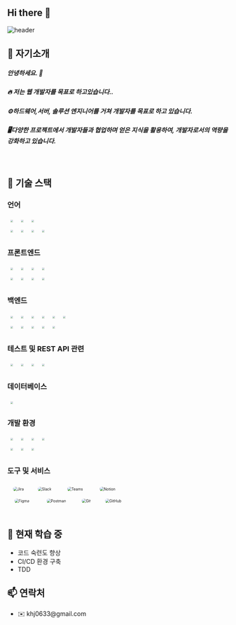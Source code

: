 ## Hi there 👋
<div>
  
  <!--Header-->
  ![header](https://capsule-render.vercel.app/api?type=waving&color=gradient&height=300&section=header&text=Hi,there%20👋)
  
</div>
<div>
  <!--Body-->
  
  ## 👀 자기소개
  ##### 안녕하세요. :raising_hand: <br/>
  ##### :fire: 저는 웹 개발자를 목표로 하고있습니다..<br/>
  ##### ⚙️하드웨어,서버, 솔루션 엔지니어를 거쳐 개발자를 목표로 하고 있습니다.<br/>
  ##### 🖥️다양한 프로젝트에서 개발자들과 협업하며 얻은 지식을 활용하여, 개발자로서의 역량을 강화하고 있습니다.
  <br/>

## 🧱 기술 스택

### 언어
<img alt="Java" src="https://img.shields.io/badge/java-%23ED8B00.svg?style=for-the-badge&logo=openjdk&logoColor=white" style="transform: scale(0.3);" height="20" height="20">
<img alt="JavaScript" src="https://img.shields.io/badge/JavaScript-F7DF1E?style=for-the-badge&logo=javascript&logoColor=black" style="transform: scale(0.3);" height="20">
<img alt="TypeScript" src="https://img.shields.io/badge/TypeScript-007ACC?style=for-the-badge&logo=typescript&logoColor=white" style="transform: scale(0.3);" height="20">
<br/>
<img alt="HTML5" src="https://img.shields.io/badge/HTML5-E34F26?style=for-the-badge&logo=html5&logoColor=white" style="transform: scale(0.3);" height="20">
<img alt="CSS3" src="https://img.shields.io/badge/CSS3-1572B6?style=for-the-badge&logo=css3&logoColor=white" style="transform: scale(0.3);" height="20">
<img alt="bash Script" src="https://img.shields.io/badge/bash_script-%23121011.svg?style=for-the-badge&logo=gnu-bash&logoColor=white" style="transform: scale(0.3);" height="20">
<img alt="batch Script" src="https://img.shields.io/badge/PowerShell-%235391FE.svg?style=for-the-badge&logo=powershell&logoColor=white" style="transform: scale(0.3);" height="20">
<br/>

### 프론트엔드
<img alt="React" src="https://img.shields.io/badge/React-61DAFB?style=for-the-badge&logo=react&logoColor=black" style="transform: scale(0.3);" height="20">
<img alt="React Router" src="https://img.shields.io/badge/React_Router-CA4245?style=for-the-badge&logo=react-router&logoColor=white" style="transform: scale(0.3);" height="20">
<img alt="React Hook" src="https://img.shields.io/badge/React_Hook-EC5990?style=for-the-badge&logo=react-hook-form&logoColor=white" style="transform: scale(0.3);" height="20">
<img alt="Zustand" src="https://img.shields.io/badge/Zustand-000000?style=for-the-badge&logo=zustand&logoColor=white" style="transform: scale(0.3);" height="20">
<br/>
<img alt="Styled-Components" src="https://img.shields.io/badge/Styled--Components-DB7093?style=for-the-badge&logo=styled-components&logoColor=white" style="transform: scale(0.3);" height="20">
<img alt="MUI" src="https://img.shields.io/badge/MUI-007FFF?style=for-the-badge&logo=mui&logoColor=white" style="transform: scale(0.3);" height="20">
<img alt="Bootstrap" src="https://img.shields.io/badge/Bootstrap-7952B3?style=for-the-badge&logo=bootstrap&logoColor=white" style="transform: scale(0.3);" height="20">
<img alt="Toast UI" src="https://img.shields.io/badge/Toast_UI-FFDD00?style=for-the-badge&logo=toast-ui&logoColor=black" style="transform: scale(0.3);" height="20">
<br/>

### 백엔드
<img alt="Spring" src="https://img.shields.io/badge/Spring-6DB33F?style=for-the-badge&logo=spring&logoColor=white" style="transform: scale(0.3);" height="20">
<img alt="Spring Boot" src="https://img.shields.io/badge/Spring_Boot-6DB33F?style=for-the-badge&logo=spring-boot&logoColor=white" style="transform: scale(0.3);" height="20">
<img alt="Spring Security" src="https://img.shields.io/badge/Spring_Security-6DB33F?style=for-the-badge&logo=spring-security&logoColor=white" style="transform: scale(0.3);" height="20">
<img alt="Spring Data JPA" src="https://img.shields.io/badge/Spring_DATA_JPA-6DB33F?style=for-the-badge&logo=spring&logoColor=white" style="transform: scale(0.3);" height="20">
<img alt="MyBatis" src="https://img.shields.io/badge/MyBatis-B41717?style=for-the-badge&logo=mybatis&logoColor=white" style="transform: scale(0.3);" height="20">
<img alt="Gradle" src="https://img.shields.io/badge/Gradle-02303A.svg?style=for-the-badge&logo=Gradle&logoColor=white" style="transform: scale(0.3);" height="20">
<br/>
<img alt="Express.js" src="https://img.shields.io/badge/Express.js-404D59?style=for-the-badge&logo=express&logoColor=white" style="transform: scale(0.3);" height="20">
<img alt="Multer" src="https://img.shields.io/badge/Multer-FFCA28?style=for-the-badge&logo=node.js&logoColor=white" style="transform: scale(0.3);" height="20">
<img alt="Multipart" src="https://img.shields.io/badge/Multipart-FFCA28?style=for-the-badge&logo=node.js&logoColor=white" style="transform: scale(0.3);" height="20">
<img alt="JWT" src="https://img.shields.io/badge/JWT-black?style=for-the-badge&logo=JSON web tokens" style="transform: scale(0.3);" height="20">
<img alt="mysql2" src="https://img.shields.io/badge/mysql2-000000?style=for-the-badge&logo=zustand&logoColor=white" style="transform: scale(0.3);" height="20">
<br/>

### 테스트 및 REST API 관련
<img alt="REST API" src="https://img.shields.io/badge/REST_API-000000?style=for-the-badge&logo=rest-api&logoColor=white" style="transform: scale(0.3);" height="20">
<img alt="Swagger" src="https://img.shields.io/badge/Swagger-85EA2D?style=for-the-badge&logo=swagger&logoColor=black" style="transform: scale(0.3);" height="20">
<img alt="Jest" src="https://img.shields.io/badge/Jest-C21325?style=for-the-badge&logo=jest&logoColor=white" style="transform: scale(0.3);" height="20">
<img alt="Spring Rest Docs" src="https://img.shields.io/badge/Spring_Rest_Docs-6DB33F?style=for-the-badge&logo=spring&logoColor=white" style="transform: scale(0.3);" height="20">
<br/>

### 데이터베이스
<img alt="MySQL" src="https://img.shields.io/badge/MySQL-4479A1?style=for-the-badge&logo=mysql&logoColor=white" style="transform: scale(0.3);" height="20">
<br/>

### 개발 환경
<img alt="Windows" src="https://img.shields.io/badge/Windows-0078D6?style=for-the-badge&logo=windows&logoColor=white" style="transform: scale(0.3);" height="20">
<img alt="Windows Server" src="https://img.shields.io/badge/Windows_Server-0078D6?style=for-the-badge&logo=windows&logoColor=white" style="transform: scale(0.3);" height="20">
<img alt="Linux" src="https://img.shields.io/badge/Linux-FCC624?style=for-the-badge&logo=linux&logoColor=black" style="transform: scale(0.3);" height="20">
<img alt="Ubuntu" src="https://img.shields.io/badge/Ubuntu-E95420?style=for-the-badge&logo=ubuntu&logoColor=white" style="transform: scale(0.3);" height="20">
<br/>
<img alt="AWS EC2" src="https://img.shields.io/badge/AWS_EC2-FF9900?style=for-the-badge&logo=amazon-aws&logoColor=white" style="transform: scale(0.3);" height="20">
<img alt="Docker" src="https://img.shields.io/badge/Docker-2496ED?style=for-the-badge&logo=docker&logoColor=white" style="transform: scale(0.3);" height="20">
<img alt="VirtualBox" src="https://img.shields.io/badge/VirtualBox-183A61?style=for-the-badge&logo=virtualbox&logoColor=white" style="transform: scale(0.3);" height="20">
<br/>


### 도구 및 서비스
<img alt="Jira" src="https://img.shields.io/badge/Jira-0052CC?style=for-the-badge&logo=jira&logoColor=white" style="transform: scale(0.6); border-radius: 8px; margin: 5px;">
<img alt="Slack" src="https://img.shields.io/badge/Slack-4A154B?style=for-the-badge&logo=slack&logoColor=white" style="transform: scale(0.6); border-radius: 8px; margin: 5px;">
<img alt="Teams" src="https://img.shields.io/badge/Teams-6264A7?style=for-the-badge&logo=teams&logoColor=white" style="transform: scale(0.6); border-radius: 8px; margin: 5px;">
<img alt="Notion" src="https://img.shields.io/badge/Notion-000000?style=for-the-badge&logo=notion&logoColor=white" style="transform: scale(0.6); border-radius: 8px; margin: 5px;">
<br/>
<img alt="Figma" src="https://img.shields.io/badge/Figma-F24E1E?style=for-the-badge&logo=figma&logoColor=white" style="transform: scale(0.6); border-radius: 8px; margin: 5px;">
<img alt="Postman" src="https://img.shields.io/badge/Postman-FF6C37?style=for-the-badge&logo=postman&logoColor=white" style="transform: scale(0.6); border-radius: 8px; margin: 5px;">
<img alt="Git" src="https://img.shields.io/badge/Git-F05032?style=for-the-badge&logo=git&logoColor=white" style="transform: scale(0.6); border-radius: 8px; margin: 5px;">
<img alt="GitHub" src="https://img.shields.io/badge/GitHub-181717?style=for-the-badge&logo=github&logoColor=white" style="transform: scale(0.6); border-radius: 8px; margin: 5px;">
<br/>
<br/>



## 🌱 현재 학습 중

- 코드 숙련도 향상
- CI/CD 환경 구축
- TDD

## 📫 연락처
- ✉️ khj0633[]()@gmail.com
</div>
<!--
**RbCream/RbCream** is a ✨ _special_ ✨ repository because its `README.md` (this file) appears on your GitHub profile.

Here are some ideas to get you started:

- 🔭 I’m currently working on ...
- 🌱 I’m currently learning ...
- 👯 I’m looking to collaborate on ...
- 🤔 I’m looking for help with ...
- 💬 Ask me about ...
- 📫 How to reach me: ...
- 😄 Pronouns: ...
- ⚡ Fun fact: ...
-->
